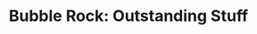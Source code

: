 ---
layout: default
category: bts
tags: ["lysol","arduino","fabrication"]
video: "https://player.vimeo.com/video/216867422?badge=0&amp;autopause=0&amp;player_id=0&amp;app_id=72231"
title: "Bubble Rock: Outstanding Stuff"
thumbnail: "https://i.vimeocdn.com/video/633940542_295x166.jpg?r=pad"
---